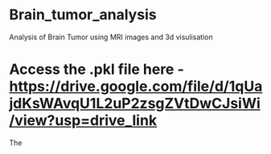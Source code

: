 # Brain_tumor_analysis
Analysis of Brain Tumor using MRI images and 3d visulisation <br>
# Access the .pkl file here - https://drive.google.com/file/d/1qUajdKsWAvqU1L2uP2zsgZVtDwCJsiWi/view?usp=drive_link <br>
The 
